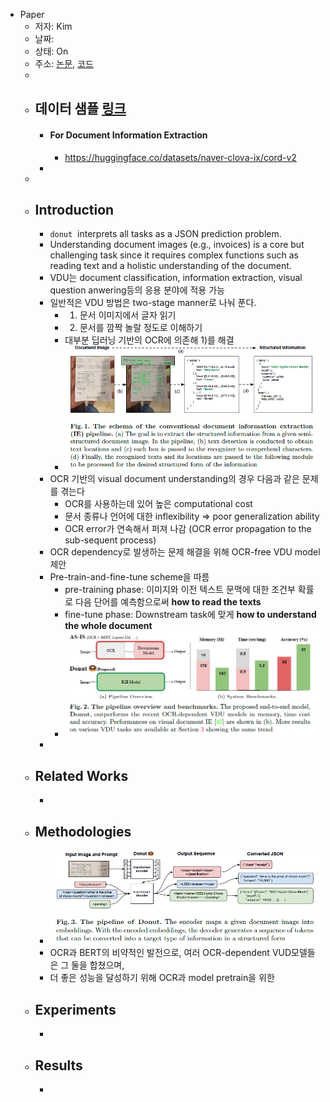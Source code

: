 - Paper
	- 저자: Kim
	- 날짜:
	- 상태: On
	- 주소: [논문](https://arxiv.org/abs/2111.15664), [코드](https://github.com/clovaai/donut)
	-
	- ## 데이터 샘플 [링크](https://github.com/clovaai/donut#data)
		- #### For Document Information Extraction
			- https://huggingface.co/datasets/naver-clova-ix/cord-v2
		-
	-
	- ## Introduction
		- `donut`  interprets all tasks as a JSON prediction problem.
		- Understanding document images (e.g., invoices) is a core but challenging task since it requires complex functions such as reading text and a holistic understanding of the document.
		- VDU는 document classification, information extraction, visual question anwering등의 응용 분야에 적용 가능
		- 일반적은 VDU 방법은 two-stage manner로 나눠 푼다.
			- 1) 문서 이미지에서 글자 읽기
			- 2) 문서를 깜짝 놀랄 정도로 이해하기
			- 대부분 딥러닝 기반의 OCR에 의존해 1)를 해결
			- ![image.png](../assets/image_1669701171135_0.png)
		- OCR 기반의 visual document understanding의 경우 다음과 같은 문제를 겪는다
			- OCR를 사용하는데 있어 높은 computational cost
			- 문서 종류나 언어에 대한 inflexibility => poor generalization ability
			- OCR error가 연속해서 퍼져 나감 (OCR error propagation to the sub-sequent process)
		- OCR dependency로 발생하는 문제 해결을 위해 OCR-free VDU model 제안
		- Pre-train-and-fine-tune scheme을 따름
			- pre-training phase: 이미지와 이전 텍스트 문맥에 대한 조건부 확률로 다음 단어를 예측함으로써 **how to read the texts**
			- fine-tune phase: Downstream task에 맞게 **how to understand the whole document**
			- ![image.png](../assets/image_1669798011071_0.png)
		-
	- ## Related Works
		-
	- ## Methodologies
		- ![image.png](../assets/image_1669798076279_0.png)
		- OCR과 BERT의 비약적인 발전으로, 여러 OCR-dependent VUD모델들은 그 둘을 합쳤으며,
		- 더 좋은 성능을 달성하기 위해 OCR과 model pretrain을 위한
	- ## Experiments
		-
	- ## Results
		-